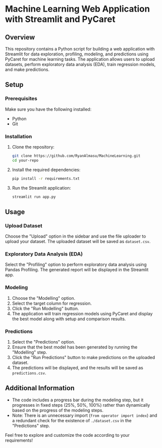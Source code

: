 # Machine Learning Web Application with Streamlit and PyCaret

## Overview

This repository contains a Python script for building a web application with Streamlit for data exploration, profiling, modeling, and predictions using PyCaret for machine learning tasks. The application allows users to upload datasets, perform exploratory data analysis (EDA), train regression models, and make predictions.

## Setup

### Prerequisites

Make sure you have the following installed:

- Python
- Git

### Installation

1. Clone the repository:

    ```bash
    git clone https://github.com/RyanAlmasu/MachineLearning.git
    cd your-repo
    ```

2. Install the required dependencies:

    ```bash
    pip install -r requirements.txt
    ```

3. Run the Streamlit application:

    ```bash
    streamlit run app.py
    ```

## Usage

### Upload Dataset

Choose the "Upload" option in the sidebar and use the file uploader to upload your dataset. The uploaded dataset will be saved as `dataset.csv`.

### Exploratory Data Analysis (EDA)

Select the "Profiling" option to perform exploratory data analysis using Pandas Profiling. The generated report will be displayed in the Streamlit app.

### Modeling

1. Choose the "Modelling" option.
2. Select the target column for regression.
3. Click the "Run Modelling" button.
4. The application will train regression models using PyCaret and display the best model along with setup and comparison results.

### Predictions

1. Select the "Predictions" option.
2. Ensure that the best model has been generated by running the "Modelling" step.
3. Click the "Run Predictions" button to make predictions on the uploaded dataset.
4. The predictions will be displayed, and the results will be saved as `predictions.csv`.

## Additional Information

- The code includes a progress bar during the modeling step, but it progresses in fixed steps (25%, 50%, 100%) rather than dynamically based on the progress of the modeling steps.
- Note: There is an unnecessary import (`from operator import index`) and a redundant check for the existence of `./dataset.csv` in the "Predictions" step.

Feel free to explore and customize the code according to your requirements!
